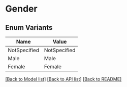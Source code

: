 # Gender

## Enum Variants

| Name | Value |
|---- | -----|
| NotSpecified | NotSpecified |
| Male | Male |
| Female | Female |


[[Back to Model list]](../README.md#documentation-for-models) [[Back to API list]](../README.md#documentation-for-api-endpoints) [[Back to README]](../README.md)


